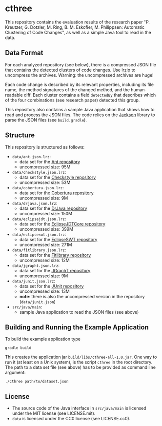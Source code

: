 # cthree

This repository contains the evaluation results of the research paper "P. Kreutzer, G.  Dotzler, M. Ring, B. M. Eskofier, M. Philippsen: Automatic Clustering of Code Changes", as well as a simple Java tool to read in the data.


## Data Format

For each analyzed repository (see below), there is a compressed JSON file that contains the detected clusters of code changes. Use [lrzip](https://github.com/ckolivas/lrzip) to uncompress the archives. Warning: the uncompressed archives are huge!

Each code change is described by its relevant properties, including its file name, the method signatures of the changed method, and the human-readable diff. Each cluster contains a field `detectedBy` that describes which of the four combinations (see research paper) detected this group.

This repository also contains a sample Java application that shows how to read and process the JSON files. The code relies on the [Jackson](https://github.com/FasterXML/jackson) library to parse the JSON files (see `build.gradle`).


## Structure

This repository is structured as follows:

- `data/ant.json.lrz`:
  - data set for the [Ant repository](https://git-wip-us.apache.org/repos/asf/ant.git)
  - uncompressed size: 95M
- `data/checkstyle.json.lrz`:
  - data set for the [Checkstyle repository](https://github.com/checkstyle/checkstyle.git)
  - uncompressed size: 53M
- `data/cobertura.json.lrz`:
  - data set for the [Cobertura repository](https://github.com/cobertura/cobertura.git)
  - uncompressed size: 9M 
- `data/drjava.json.lrz`:
  - data set for the [DrJava repository](http://git.code.sf.net/p/drjava/git_repo)
  - uncompressed size: 150M
- `data/eclipsejdt.json.lrz`:
  - data set for the [EclipseJDTCore repository](http://git.eclipse.org/c/jdt/eclipse.jdt.core.git)
  - uncompressed size: 399M
- `data/eclipseswt.json.lrz`:
  - data set for the [EclipseSWT repository](http://git.eclipse.org/c/platform/eclipse.platform.swt.git)
  - uncompressed size: 271M
- `data/fitlibrary.json.lrz`:
  - data set for the [Fitlibrary repository](http://sourceforge.net/projects/fitlibrary/)
  - uncompressed size: 12M
- `data/jgrapht.json.lrz`:
  - data set for the [JGraphT repository](https://github.com/jgrapht/jgrapht)
  - uncompressed size: 9M
- `data/junit.json.lrz`:
  - data set for the [JUnit repository](https://github.com/junit-team/junit.git)
  - uncompressed size: 13M
  - **note**: there is also the uncompressed version in the repository (`data/junit.json`)
- `src/java/main`:
  - sample Java application to read the JSON files (see above)


## Building and Running the Example Application

To build the example application type

```
gradle build
```

This creates the application jar `build/libs/cthree-all-1.0.jar`. One way to run it (at least on a Unix system), is the script `cthree` in the root directory. The path to a data set file (see above) has to be provided as command line argument:

```
./cthree path/to/dataset.json
```


## License

- The source code of the Java interface in `src/java/main` is licensed under
  the MIT license (see LICENSE.mit).
- `data` is licensed under the CC0 license (see LICENSE.cc0).
